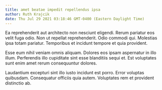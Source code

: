 ```yaml
---
title: amet beatae impedit repellendus ipsa
author: Ruth Krajcik
date: Thu Jul 29 2021 03:18:46 GMT-0400 (Eastern Daylight Time)
---
```

Ea reprehenderit aut architecto non nesciunt eligendi. Rerum pariatur eos velit fuga odio. Non ut repellat reprehenderit. Odio commodi qui. Molestias ipsa totam pariatur. Temporibus et incidunt tempore et quia provident.

 Esse eum nihil veniam omnis aliquam. Dolores eos ipsam aspernatur in illo illum. Perferendis illo cupiditate sint esse blanditiis sequi et. Est voluptates sunt enim amet rerum consequuntur dolores.

 Laudantium excepturi sint illo iusto incidunt est porro. Error voluptas quibusdam. Consequatur officiis quia autem. Voluptates rem et provident distinctio ab.